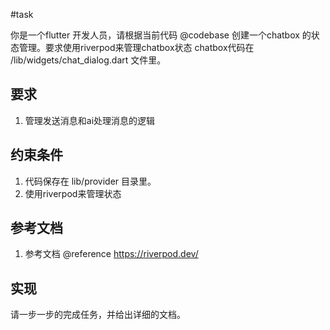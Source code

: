 #task 

你是一个flutter 开发人员，请根据当前代码 @codebase 创建一个chatbox 的状态管理。要求使用riverpod来管理chatbox状态
chatbox代码在 /lib/widgets/chat_dialog.dart 文件里。

## 要求
1. 管理发送消息和ai处理消息的逻辑

## 约束条件
1. 代码保存在 lib/provider 目录里。
2. 使用riverpod来管理状态

## 参考文档
1. 参考文档 @reference  https://riverpod.dev/

## 实现
请一步一步的完成任务，并给出详细的文档。